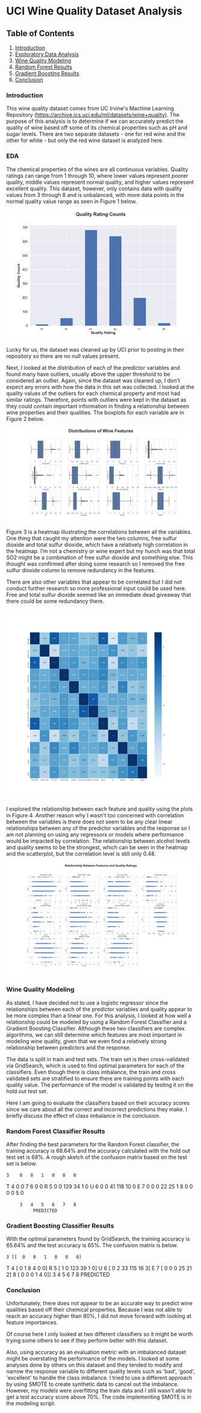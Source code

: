 # UCI Wine Quality Dataset Analysis

## Table of Contents
1. [Introduction](#introduction)
2. [Exploratory Data Analysis](#eda)
3. [Wine Quality Modeling](#wine-quality-modeling)
4. [Random Forest Results](random-forest-classifier-results)
5. [Gradient Boosting Results](gradient-boosting-classifier-results)
6. [Conclusion](conclusion)

### Introduction

This wine quality dataset comes from UC Irvine's Machine Learning Repository (https://archive.ics.uci.edu/ml/datasets/wine+quality). The purpose of this analysis is to determine if we can accurately predict the quality of wine based off some of its chemical properties such as pH and sugar levels. There are two separate datasets - one for red wine and the other for white - but only the red wine dataset is analyzed here.

### EDA

The chemical properties of the wines are all continuous variables.
Quality ratings can range from 1 through 10, where lower values represent poorer quality, middle values represent normal quality, and higher values represent excellent quality. This dataset, however, only contains data with quality values from 3 through 8 and is unbalanced, with more data points in the normal quality value range as seen in Figure 1 below.

<img alt="Quality Rating Counts" src="images/quality_rating_counts.png">

Lucky for us, the dataset was cleaned up by UCI prior to posting in their repository so there are no null values present.

Next, I looked at the distribution of each of the predictor variables and found many have outliers, usually above the upper threshold to be considered an outlier. Again, since the dataset was cleaned up, I don't expect any errors with how the data in this set was collected. I looked at the quality values of the outliers for each chemical property and most had similar ratings. Therefore, points with outliers were kept in the dataset as they could contain important information in finding a relationship between wine properties and their qualities. The boxplots for each variable are in Figure 2 below.

<img alt="Boxplots of Each Feature" src="images/feature_boxplots.png">

Figure 3 is a heatmap illustrating the correlations between all the variables. One thing that caught my attention were the two columns, free sulfur dioxide and total sulfur dioxide, which have a relatively high correlation in the heatmap. I'm not a chemistry or wine expert but my hunch was that total SO2 might be a combination of free sulfur dioxide and something else. This thought was confirmed after doing some research so I removed the free sulfur dioxide column to remove redundancy in the features.

There are also other variables that appear to be correlated but I did not conduct further research so more professional input could be used here. Free and total sulfur dioxide seemed like an immediate dead giveaway that there could be some redundancy there.

<img alt="Feature Correlations" src="images/correlations.png">

I explored the relationship between each feature and quality using the plots in Figure 4. Another reason why I wasn't too concerned with correlation between the variables is there does not seem to be any clear linear relationships between any of the predictor variables and the response so I am not planning on using any regressors or models where performance would be impacted by correlation. The relationship between alcohol levels and quality seems to be the strongest, which can be seen in the heatmap and the scatterplot, but the correlation level is still only 0.48.

<img alt="Features vs. Quality" src="images/features_vs_quality.png">

### Wine Quality Modeling

As stated, I have decided not to use a logistic regressor since the relationships between each of the predictor variables and quality appear to be more complex than a linear one. For this analysis, I looked at how well a relationship could be modeled by using a Random Forest Classifier and a Gradient Boosting Classifier. Although these two classifiers are complex algorithms, we can still determine which features are most important in modeling wine quality, given that we even find a relatively strong relationship between predictors and the response.

The data is split in train and test sets. The train set is then cross-validated via GridSearch, which is used to find optimal parameters for each of the classifiers. Even though there is class imbalance, the train and cross validated sets are stratified to ensure there are training points with each quality value. The performance of the model is validated by testing it on the hold out test set.

Here I am going to evaluate the classifiers based on their accuracy scores since we care about all the correct and incorrect predictions they make. I briefly discuss the effect of class imbalance in the conclusion.

### Random Forest Classifier Results

After finding the best parameters for the Random Forest classifier, the training accuracy is 68.64% and the accuracy calculated with the hold out test set is 68%. A rough sketch of the confusion matrix based on the test set is below.

    3    0   0   1   0   0   0
 T  4    0   0   7   6   0   0
 R  5    0   0 129  34   1   0
 U  6    0   0  41 118  10   0
 E  7    0   0   0  22  25   1
    8    0   0   0   0   5   0

         3   4   5   6   7   8
              PREDICTED


### Gradient Boosting Classifier Results

With the optimal parameters found by GridSearch, the training accuracy is 65.64% and the test accuracy is 65%. The confusion matrix is below.

    3 [[  0   0   1   0   0   0]
 T  4  [  0   1   8   4   0   0]
 R  5  [  1   0 123  39   1   0]
 U  6  [  0   2  33 115  16   3]
 E  7  [  0   0   0  25  21   2]
    8  [  0   0   0   1   4   0]]
          3   4   5   6   7   8
               PREDICTED

### Conclusion

Unfortunately, there does not appear to be an accurate way to predict wine qualities based off their chemical properties. Because I was not able to reach an accuracy higher than 80%, I did not move forward with looking at feature importances.

Of course here I only looked at two different classifiers so it might be worth trying some others to see if they perform better with this dataset.

Also, using accuracy as an evaluation metric with an imbalanced dataset might be overstating the performance of the models. I looked at some analyses done by others on this dataset and they tended to modify and narrow the response variable to different quality levels such as 'bad', 'good', 'excellent' to handle the class imbalance. I tried to use a different approach by using SMOTE to create synthetic data to cancel out the imbalance. However, my models were overfitting the train data and I still wasn't able to get a test accuracy score above 70%. The code implementing SMOTE is in the modeling script.
